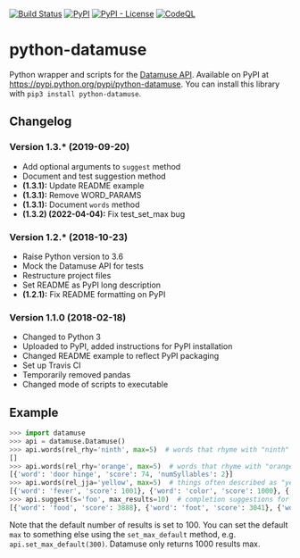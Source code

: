 [![Build Status](https://travis-ci.org/gmarmstrong/python-datamuse.svg?branch=master)](https://travis-ci.org/gmarmstrong/python-datamuse)
[![PyPI](https://img.shields.io/pypi/v/python-datamuse)](https://pypi.org/project/python-datamuse/)
[![PyPI - License](https://img.shields.io/pypi/l/python-datamuse)](https://github.com/gmarmstrong/python-datamuse/blob/master/LICENSE)
[![CodeQL](https://github.com/gmarmstrong/python-datamuse/actions/workflows/codeql-analysis.yml/badge.svg?branch=master)](https://github.com/gmarmstrong/python-datamuse/actions/workflows/codeql-analysis.yml)

# python-datamuse

Python wrapper and scripts for the [Datamuse API](http://datamuse.com/api/).
Available on PyPI at <https://pypi.python.org/pypi/python-datamuse>. You can
install this library with `pip3 install python-datamuse`.

## Changelog

### Version 1.3.* (2019-09-20)

- Add optional arguments to `suggest` method
- Document and test suggestion method
- **(1.3.1):** Update README example
- **(1.3.1):** Remove WORD_PARAMS
- **(1.3.1):** Document `words` method
- **(1.3.2) (2022-04-04):** Fix test_set_max bug 

### Version 1.2.* (2018-10-23)

- Raise Python version to 3.6
- Mock the Datamuse API for tests
- Restructure project files
- Set README as PyPI long description
- **(1.2.1):** Fix README formatting on PyPI

### Version 1.1.0 (2018-02-18)

- Changed to Python 3
- Uploaded to PyPI, added instructions for PyPI installation
- Changed README example to reflect PyPI packaging
- Set up Travis CI
- Temporarily removed pandas
- Changed mode of scripts to executable

## Example

```python
>>> import datamuse
>>> api = datamuse.Datamuse()
>>> api.words(rel_rhy='ninth', max=5)  # words that rhyme with "ninth"
[]
>>> api.words(rel_rhy='orange', max=5)  # words that rhyme with "orange"
[{'word': 'door hinge', 'score': 74, 'numSyllables': 2}]
>>> api.words(rel_jja='yellow', max=5)  # things often described as "yellow"
[{'word': 'fever', 'score': 1001}, {'word': 'color', 'score': 1000}, {'word': 'flowers', 'score': 999}, {'word': 'light', 'score': 998}, {'word': 'colour', 'score': 997}]
>>> api.suggest(s='foo', max_results=10)  # completion suggestions for "foo"
[{'word': 'food', 'score': 3888}, {'word': 'foot', 'score': 3041}, {'word': 'fool', 'score': 1836}, {'word': 'football', 'score': 1424}, {'word': 'footage', 'score': 1328}, {'word': 'footprint', 'score': 1082}, {'word': 'foolish', 'score': 967}, {'word': 'foof', 'score': 930}, {'word': 'footing', 'score': 786}, {'word': 'foolproof', 'score': 697}]
```

Note that the default number of results is set to 100. You can set the default
`max` to something else using the `set_max_default` method, e.g.
`api.set_max_default(300)`. Datamuse only returns 1000 results max.

